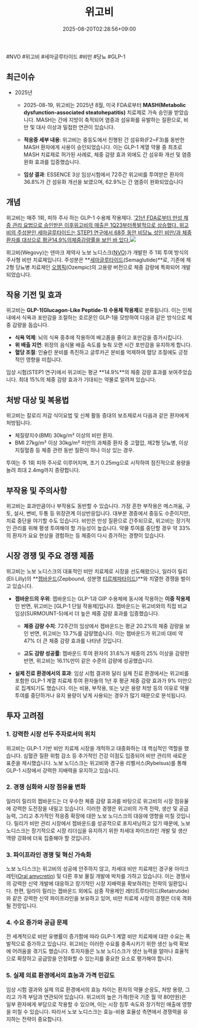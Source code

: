 ﻿---
title: "위고비"
date: 2025-08-20T02:28:56+09:00
lastmod: 2025-08-20T02:28:56+09:00
type: docs
sidebar:
  open: true
weight: 17
---
<div style="display:none">
  <meta property="article:published_time" content="2025-08-19T17:28:56Z" />
  <meta property="article:modified_time" content="2025-08-19T17:28:56Z" />
</div>
#NVO #위고비 #세마글루타이드 #비만 #당뇨 #GLP-1

## 최근이슈 

- 2025년
	- 2025-08-19, 위고비는 2025년 8월, 미국 FDA로부터 **MASH(Metabolic dysfunction-associated steatohepatitis)** 치료제로 가속 승인을 받았습니다. MASH는 간에 지방이 축적되어 염증과 섬유화를 유발하는 질환으로, 비만 및 대사 이상과 밀접한 연관이 있습니다.
	  
	- **적응증 세부 내용**: 위고비는 중등도에서 진행된 간 섬유화(F2~F3)를 동반한 MASH 환자에게 사용이 승인되었습니다. 이는 GLP-1 계열 약물 중 최초로 MASH 치료제로 허가된 사례로, 체중 감량 효과 외에도 간 섬유화 개선 및 염증 완화 효과를 입증했습니다.
	  
	- **임상 결과**: ESSENCE 3상 임상시험에서 72주간 위고비를 투여받은 환자의 36.8%가 간 섬유화 개선을 보였으며, 62.9%는 간 염증이 완화되었습니다

## 개념 

위고비는 매주 1회, 피하 주사 하는 GLP-1 수용체 작용제다. [’21년 FDA로부터 만성 체 중 관리 요법으로 승인받은 이후위고비의 매출은 1Q23부터폭발적으로 상승했다. 위고비의 주성분인 세마글루타이드는 STEP1 연구에서 68주 동안 비당뇨 성인 비만/과 체중 환자를 대상으로 평균14.9%의체중감량률을 보인 바 있다.](5.29_비만치료제%20전쟁(GLP-1)%20글로벌%20비만치료제%20총%20정리.pdf#page=8&selection=85,0,186,1&color=yellow)![](Pasted%20image%2020250529211716.png)

위고비(Wegovy)는 덴마크 제약사 노보 노디스크([NVO](/company-analysis/nvo/))가 개발한 주 1회 투여 방식의 주사형 비만 치료제입니다. 주성분은 **[세마글루타이드](/industry-study/세마글루타이드/)(Semaglutide)**로, 기존에 제2형 당뇨병 치료제인 [오젬픽](/industry-study/오젬픽/)(Ozempic)의 고용량 버전으로 체중 감량에 특화되어 개발되었습니다.

## 작용 기전 및 효과

위고비는 **GLP-1(Glucagon-Like Peptide-1) 수용체 작용제**로 분류됩니다. 이는 인체 내에서 식욕과 포만감을 조절하는 호르몬인 GLP-1을 모방하여 다음과 같은 방식으로 체중 감량을 돕습니다.

- **식욕 억제**: 뇌의 식욕 중추에 작용하여 배고픔을 줄이고 포만감을 증가시킵니다.
- **위 배출 지연**: 위장의 음식물 배출 속도를 늦춰 오랜 시간 포만감을 유지하게 합니다.
- **혈당 조절**: 인슐린 분비를 촉진하고 글루카곤 분비를 억제하여 혈당 조절에도 긍정적인 영향을 미칩니다.

임상 시험(STEP1 연구)에서 위고비는 평균 **14.9%**의 체중 감량 효과를 보여주었습니다. 최대 15%의 체중 감량 효과가 기대되는 약물로 알려져 있습니다.

## 처방 대상 및 복용법

위고비는 칼로리 저감 식이요법 및 신체 활동 증대의 보조제로서 다음과 같은 환자에게 처방됩니다.

- 체질량지수(BMI) 30kg/m² 이상의 비만 환자.
- BMI 27kg/m² 이상 30kg/m² 미만의 과체중 환자 중 고혈압, 제2형 당뇨병, 이상지질혈증 등 체중 관련 동반 질환이 하나 이상 있는 경우.

투여는 주 1회 피하 주사로 이루어지며, 초기 0.25mg으로 시작하여 점진적으로 용량을 늘려 최대 2.4mg까지 증량합니다.

## 부작용 및 주의사항

위고비는 효과만큼이나 부작용도 동반할 수 있습니다. 가장 흔한 부작용은 메스꺼움, 구토, 설사, 변비, 두통 등 위장관계 이상반응입니다. 대부분 경증에서 중등도 수준이지만, 치료 중단을 야기할 수도 있습니다. 비만은 만성 질환으로 간주되므로, 위고비는 장기적인 관리를 위해 평생 투여해야 할 가능성이 높습니다. 약물 투여를 중단할 경우 약 33%의 환자가 요요 현상을 경험하는 등 체중이 다시 증가하는 경향이 있습니다.

## 시장 경쟁 및 주요 경쟁 제품

위고비는 노보 노디스크의 대표적인 비만 치료제로 시장을 선도해왔으나, 일라이 릴리(Eli Lilly)의 **[젭바운드](/industry-study/젭바운드/)(Zepbound, 성분명 [티르제파타이드](/industry-study/티르제파타이드/))**와 치열한 경쟁을 벌이고 있습니다.

- **젭바운드의 우위**: 젭바운드는 GLP-1과 GIP 수용체에 동시에 작용하는 **이중 작용제**인 반면, 위고비는 [GLP-1 단일 작용제]입니다. 젭바운드는 위고비와의 직접 비교 임상(SURMOUNT-5)에서 더 높은 체중 감량 효과를 입증했습니다.

    - **체중 감량 수치**: 72주간의 임상에서 젭바운드는 평균 20.2%의 체중 감량을 보인 반면, 위고비는 13.7%를 감량했습니다. 이는 젭바운드가 위고비 대비 약 47% 더 큰 체중 감량 효과를 나타낸 것입니다.

    - **고도 감량 성공률**: 젭바운드 투여 환자의 31.6%가 체중의 25% 이상을 감량한 반면, 위고비는 16.1%만이 같은 수준의 감량에 성공했습니다.

- **실제 진료 환경에서의 효과**: 임상 시험 결과와 달리 실제 진료 환경에서는 위고비를 포함한 GLP-1 계열 치료제 투여 환자들의 1년 후 평균 체중 감량 효과가 9% 미만으로 집계되기도 했습니다. 이는 비용, 부작용, 또는 낮은 용량 처방 등의 이유로 약물 투여를 중단하거나 유지 용량이 낮게 사용되는 경우가 많기 때문으로 분석됩니다.

## 투자 고려점

### **1. 강력한 시장 선두 주자로서의 위치**

위고비는 GLP-1 기반 비만 치료제 시장을 개척하고 대중화하는 데 핵심적인 역할을 했습니다. 심혈관 질환 위험 감소 등 추가적인 건강 이점도 입증되어 비만 관리의 새로운 표준을 제시했습니다. 노보 노디스크는 위고비와 경구용 리벨서스(Rybelsus)를 통해 GLP-1 시장에서 강력한 지배력을 유지하고 있습니다.

### **2. 경쟁 심화와 시장 점유율 변화**

일라이 릴리의 젭바운드는 더 우수한 체중 감량 효과를 바탕으로 위고비의 시장 점유율에 강력한 도전장을 내밀고 있습니다. 이러한 경쟁은 위고비의 가격 전략, 생산 및 공급 능력, 그리고 추가적인 적응증 확장에 대한 노보 노디스크의 대응에 영향을 미칠 것입니다. 릴리가 비만 관리 시장에서 젭바운드를 성공적으로 포지셔닝하고 있기 때문에, 노보 노디스크는 장기적으로 시장 리더십을 유지하기 위한 차세대 파이프라인 개발 및 생산 역량 강화에 더욱 집중해야 할 것입니다.

### **3. 파이프라인 경쟁 및 혁신 가속화**

노보 노디스크는 위고비의 성공에 안주하지 않고, 차세대 비만 치료제인 경구용 아미크레틴([Oral amycretin](/industry-study/oral-amycretin/)) 및 다른 후보 물질 개발에 박차를 가하고 있습니다. 이는 경쟁사의 강력한 신약 개발에 대응하고 장기적인 시장 지배력을 확보하려는 전략의 일환입니다. 한편, 일라이 릴리는 젭바운드 외에도 삼중 작용제인 레타트루타이드(Retatrutide)와 같은 강력한 신약 파이프라인을 보유하고 있어, 비만 치료제 시장의 경쟁은 더욱 격화될 전망입니다.

### **4. 수요 증가와 공급 문제**

전 세계적으로 비만 유병률이 증가함에 따라 GLP-1 계열 비만 치료제에 대한 수요는 폭발적으로 증가하고 있습니다. 위고비는 이러한 수요를 충족시키기 위한 생산 능력 확보에 어려움을 겪기도 했습니다. 투자자들은 노보 노디스크가 생산 능력을 얼마나 효율적으로 확장하고 공급망을 안정화할 수 있는지를 중요한 요소로 평가해야 합니다.

### **5. 실제 의료 환경에서의 효능과 가격 민감도**

임상 시험 결과와 실제 의료 환경에서의 효능 차이는 환자의 약물 순응도, 처방 용량, 그리고 가격 부담과 연관되어 있습니다. 위고비의 높은 가격(한국 기준 월 약 80만원)은 일부 환자에게 부담으로 작용할 수 있으며, 이는 시장 침투 속도와 장기적인 매출에 영향을 미칠 수 있습니다. 따라서 노보 노디스크는 효능-비용 효율성 측면에서 경쟁력을 유지하는 전략이 중요합니다.
